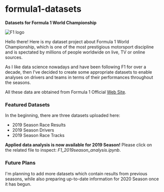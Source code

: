# formula1-datasets

**Datasets for Formula 1 World Championship**

![F1 logo](https://i.ibb.co/0Cv5J79/f1-logo-present.png)

Hello there! Here is my dataset project about Formula 1 World Championship, which is one of the most prestigious motorsport discipline and is spectated by millions of people worldwide on live, TV or online sources.

As I like data science nowadays and have been following F1 for over a decade, then I've decided to create some appropriate datasets to enable analyses on drivers and teams in terms of their performances throughout the seasons.

All these data are obtained from Formula 1 Official [Web Site](https://www.formula1.com/).

### Featured Datasets

In the beginning, there are three datasets uploaded here:

- 2019 Season Race Results
- 2019 Season Drivers
- 2019 Season Race Tracks

**Applied data analysis is now available for 2019 Season!** Please click on the related file to inspect: _F1_2019season_analysis.ipynb_.

### Future Plans

I'm planning to add more datasets which contain results from previous seasons, while also preparing up-to-date information for 2020 Season once it has begun.
